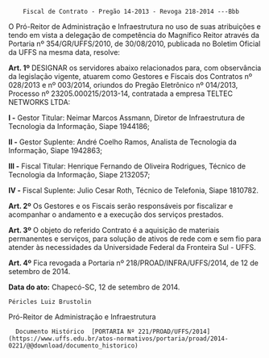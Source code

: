         Fiscal de Contrato - Pregão 14-2013 - Revoga 218-2014 ---Bbb  

O Pró-Reitor de Administração e Infraestrutura no uso de suas atribuições e tendo em vista a delegação de competência do Magnífico Reitor através da Portaria nº 354/GR/UFFS/2010, de 30/08/2010, publicada no Boletim Oficial da UFFS na mesma data, resolve:

 **Art. 1º** DESIGNAR os servidores abaixo relacionados para, com observância da legislação vigente, atuarem como Gestores e Fiscais dos Contratos nº 028/2013 e nº 003/2014, oriundos do Pregão Eletrônico nº 014/2013, Processo nº 23205.000215/2013-14, contratada a empresa TELTEC NETWORKS LTDA:

 **I -** Gestor Titular: Neimar Marcos Assmann, Diretor de Infraestrutura de Tecnologia da Informação, Siape 1944186;

 **II -** Gestor Suplente: André Coelho Ramos, Analista de Tecnologia da Informação, Siape 1942863;

 **III -** Fiscal Titular: Henrique Fernando de Oliveira Rodrigues, Técnico de Tecnologia da Informação, Siape 2132057;

 **IV -** Fiscal Suplente: Julio Cesar Roth, Técnico de Telefonia, Siape 1810782.

 **Art. 2º** Os Gestores e os Fiscais serão responsáveis por fiscalizar e acompanhar o andamento e a execução dos serviços prestados.

 **Art. 3º** O objeto do referido Contrato é a aquisição de materiais permanentes e serviços, para solução de ativos de rede com e sem fio para atender às necessidades da Universidade Federal da Fronteira Sul - UFFS.

 **Art. 4º** Fica revogada a Portaria nº 218/PROAD/INFRA/UFFS/2014, de 12 de setembro de 2014.

  

   **Data do ato:** Chapecó-SC, 12 de setembro de 2014.   
 

    Péricles Luiz Brustolin   
 Pró-Reitor de Administração e Infraestrutura 

      Documento Histórico  [PORTARIA Nº 221/PROAD/UFFS/2014](https://www.uffs.edu.br/atos-normativos/portaria/proad/2014-0221/@@download/documento_historico)     
      